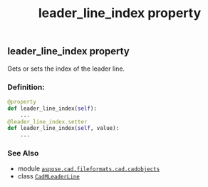 ﻿---
title: leader_line_index property
second_title: Aspose.CAD for Python via .NET API References
description: 
type: docs
weight: 340
url: /python-net/aspose.cad.fileformats.cad.cadobjects/cadmleaderline/leader_line_index/
is_root: false
---

## leader_line_index property


Gets or sets the index of the leader line.
### Definition:
```python
@property
def leader_line_index(self):
    ...
@leader_line_index.setter
def leader_line_index(self, value):
    ...
```

### See Also
* module [`aspose.cad.fileformats.cad.cadobjects`](../../)
* class [`CadMLeaderLine`](/cad/python-net/aspose.cad.fileformats.cad.cadobjects/cadmleaderline)
